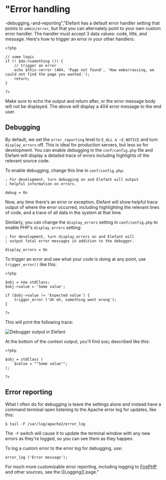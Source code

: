 # "Error handling

-debugging,-and-reporting","Elefant has a default error handler setting that points to `admin/error`, but that you can alternately point to your own custom error handler. The handler must accept 3 data values: code, title, and message. Here's how to trigger an error in your other handlers:

	<?php
	
	// some logic
	if (! $do->something ()) {
		// trigger an error
		echo $this->error (404, 'Page not found', 'How embarrassing, we could not find the page you wanted.');
		return;
	}
	
	?>

Make sure to echo the output and return after, or the error message body will not be displayed. The above will display a 404 error message to the end user.

## Debugging

By default, we set the `error_reporting` level to `E_ALL & ~E_NOTICE` and turn `display_errors` off. This is ideal for production servers, but less so for development. You can enable debugging in the `conf/config.php` file and Elefant will display a detailed trace of errors including highlights of the relevant source code.

To enable debugging, change this line in `conf/config.php`:

	; For development, turn debugging on and Elefant will output
	; helpful information on errors.
	
	debug = On

Now, any time there's an error or exception, Elefant will show helpful trace output of where the error occurred, including highlighting the relevant lines of code, and a trace of all data in the system at that time.

Similarly, you can change the `display_errors` setting in `conf/config.php` to enable PHP's `display_errors` setting:

	; For development, turn display_errors on and Elefant will
	; output fatal error messages in addition to the debugger.
	
	display_errors = On

To trigger an error and see what your code is doing at any point, use `trigger_error()` like this:

	<?php
	
	$obj = new stdClass;
	$obj->value = 'Some value';
	
	if ($obj->value != 'Expected value') {
		trigger_error ('Uh oh, something went wrong');
	}
	
	?>

This will print the following trace:

![Debugger output in Elefant](http://jbroadway.github.com/elefant/screenshots/debugging.png)

At the bottom of the context output, you'll find `$obj` described like this:

	<?php
	
	$obj = stdClass (
		$value = ""Some value"";
	);
	
	?>

## Error reporting

What I often do for debugging is leave the settings alone and instead have a command terminal open listening to the Apache error log for updates, like this:

	$ tail -F /var/log/apache2/error_log

The `-F` switch will cause it to update the terminal window with any new errors as they're logged, so you can see them as they happen.

To log a custom error to the error log for debugging, use:

	error_log ('Error message');

For much more customizable error reporting, including logging to [FirePHP](http://www.firephp.org/) and other sources, see the [[Logging]] page."
